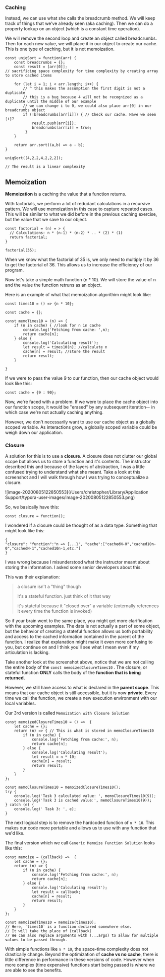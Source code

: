 ### Caching

Instead, we can use what she calls the breadcrumb method. We will keep track of things that we've already seen (aka caching). Then we can do a property lookup on an object (which is a constant time operation).

We will remove the second loop and create an object called breadcrumbs. Then for each new value, we will place it in our object to create our cache. This is one type of caching, but it is not memoization.

```JS
const uniqSort = function(arr) {
    const breadcrumbs = {};
    const result = [arr[0]]; 
// sacrificing space complexity for time complexity by creating array to store cached items

    for (let i = 1; i < arr.length; i++) {
        // ^ this makes the assumption the first digit is not a duplicate
        // this is a bug because 4 will not be recognized as a duplicate until the middle of our example
        // we can change i to 0, we could also place arr[0] in our breadcrumbs object
        if (!breadcrumbs[arr[i]]) { // Check our cache. Have we seen [i]?
            result.push(arr[i]);
            breadcrumbs[arr[i]] = true;
         }
    }

    return arr.sort((a,b) => a - b);
}

uniqSort([4,2,2,4,2,2,2]);

// The result is a linear complexity
```



## Memoization

**Memoization** is a caching the value that a function returns.

With factorials, we perform a lot of redudant calculations in a recursive pattern. We will use memoization in this case to capture repeated cases. This will be similar to what we did before in the previous caching exercise, but the value that we save to our object.

```JS
const factorial = (n) = > {
  // Calculations: n * (n-1) * (n-2) * .. * (2) * (1)
  return factorial;
}

factorial(35);
```

When we know what the factorial of 35 is, we only need to multiply it by 36 to get the factorial of 36. This allows us to increase the efficiency of our program.

Now let's take a simple math function (n * 10). We will store the value of n and the value the function retruns as an object.

Here is an example of what that memoization algorithim might look like:

```JS
const times10 = () => {n * 10};

const cache = {};

const memoTimes10 = (n) => {
    if (n in cache) { //look for n in cache
        console.log('Fetching from cache: ',n);
        return cache[n];
    } else {
        console.log('Calculating result');
        let result = times10(n); //calculate n
        cache[n] = result; //store the result
        return result;
    }

}
```

If we were to pass the value 9 to our function, then our cache object would look like this:

```JS
const cache = {9 : 90};
```

Now, we're faced with a problem. If we were to place the cache object into our function scope, it would be "erased" by any subsequent iteration-- in which case we're not actually caching anything. 

However, we don't necessarily want to use our cache object as a globally scoped variable. As interactions grow, a globally scoped variable could be weigh down our application. 

### Closure

A solution for this is to use a **closure**. A closure does not clutter our global scope but allows us to store a function and it's contents. The instructor described this and because of the layers of abstraction, I was a little confused trying to understand what she meant. Take a look at this screenshot and I will walk through how I was trying to conceptualize a closure. 



![image-20200805122850553](/Users/christopher/Library/Application Support/typora-user-images/image-20200805122850553.png)

So, we basically have this:

```JS
const closure = function();
```

I wondered if a closure could be thought of as a data type. Something that might look like this:

```JS
{
"closure": "function":"n => {...}", "cache":["cachedN-0","cached10n-0","cachedN-1","cached10n-1,etc."] 
}
```

I was wrong because I misunderstood what the instructor meant about storing the information. I asked some senior developers about this.

This was their explanation: 

> a closure isn't a "thing" though
>
> it's a stateful function. just think of it that way
>
> it's stateful because it "closed over" a variable (externally references it every time the function is invoked)

So if your brain went to the same place, you might get more clarification with the upcoming examples. The data is not actually a part of some object, but the behavior of creating a stateful function allows us both portability and access to the cached information contained in the parent of the function. I realize that explanation might make it even more confusing to you, but continue on and I think you'll see what I mean even if my articulation is lacking.

Take another look at the screenshot above, notice that we are not calling the entire body of the `const memoizedClosureTimes10` . The closure, or stateful function **ONLY** calls the body of the **function that is being returned.** 

However, we still have access to what is declared in the **parent scope**. This means that our cache object is still accessible, but it is now **private**. Every time we call the function, we create a new execution environment with our local variables.

Our 3rd version is called `Memoization with Closure Solution` 

```JS
const memoizedClosureTimes10 = () =>  {
    let cache = {};
    return (n) => { // This is what is stored in memoClosureTimes10
        if (n in cache) {
            console.log('Fetching from cache:', n);
            return cache[n];
        } else {
            console.log('Calculating result');
            let result = n * 10;
            cache[n] = result;
            return result;
        }
    }
};

const memoClosureTimes10 = memoizedClosureTimes10();
try {
    console.log('Task 3 calculated value: ', memoClosureTimes10(9));
    console.log('Task 3 is cached value:', memoClosureTimes10(9));
} catch (e) {
    console.log(' Task 3: ', e);
}
```

The next logical step is to remove the hardcoded function of `n * 10`. This makes our code more portable and allows us to use with any function that we'd like.

The final version which we call `Generic Memoize Function Solution` looks like this:

```JS
const memoize = (callback) =>  {
    let cache = {};
    return (n) => {
        if (n in cache) {
            console.log('Fetching from cache:', n);
            return cache[n];
        } else {
            console.log('Calculating result');
            let result = callback;
            cache[n] = result;
            return result;
        }
    }
};

const memoizedTimes10 = memoize(times10); 
// Here, `times10` is a function declared somewhere else. 
// It will take the place of (callback)
// We can also replace arguments with (...args) to allow for multiple values to be passed through.
```

With simple functions like `n * 10`, the space-time complexity does not drastically change. Beyond the optimization of **cache vs no cache**, there is little difference in performance in these versions of code. However when more complex (time expensive) functions start being passed is where we are able to see the benefits. 



